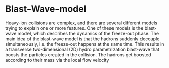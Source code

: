 # Blast-Wave-model
Heavy-ion collisions are complex, and there are several different models trying to explain one or more features. One of these models is the blast-wave model, which describes the dynamics of the freeze-out phase. The main idea of the blast-wave model is that the hadrons suddenly decouple simultaneously, i.e. the freeze-out happens at the same time. This results in a transverse two-dimensional (2D) hydro parametrization blast-wave that boosts the particles created in the collision. The hadrons get boosted according to their mass via the local flow velocity

